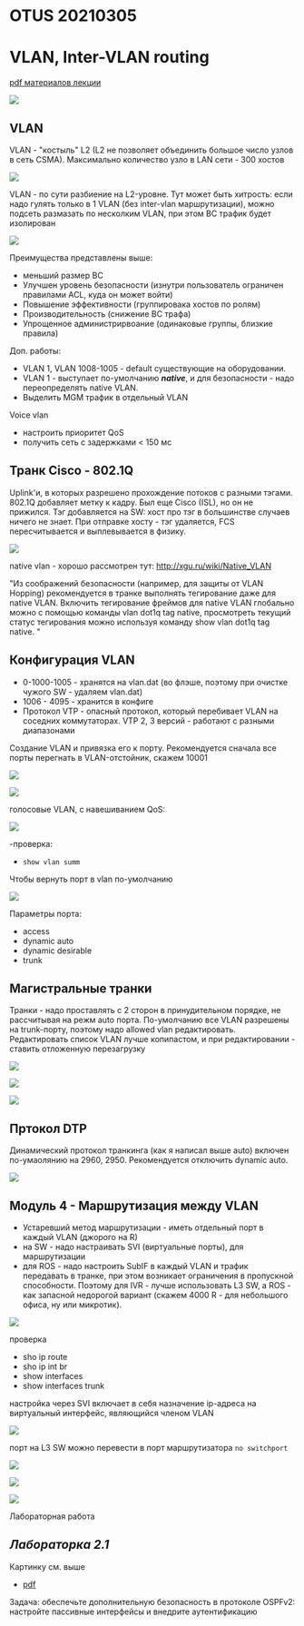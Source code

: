 # OTUS 20210305
# VLAN, Inter-VLAN routing

[pdf материалов лекции](OTUS_2_VLAN_20210305.pdf)

![](pictures/01.jpg)

## VLAN
VLAN - "костыль" L2 (L2 не позволяет объединить большое число узлов в сеть CSMA). Максимально количество узло в LAN сети - 300 хостов

![](pictures/02.jpg)

VLAN - по сути разбиение на L2-уровне. Тут может быть хитрость: если надо гулять только в 1 VLAN (без inter-vlan маршрутизации), можно подсеть размазать по несколким VLAN, при этом BC трафик будет изолирован

![](pictures/03.jpg)

Преимущества представлены выше:
- меньший размер BC
- Улучшен уровень безопасности (изнутри пользователь ограничен правилами ACL, куда он может войти)
- Повышение эффективности (группировака хостов по ролям)
- Производительность (снижение BC трафа)
- Упрощенное администрирвоание (одинаковые группы, близкие правила)

Доп. работы:
- VLAN 1, VLAN 1008-1005 - default существующие на оборудовании. 
- VLAN 1 - выступает по-умолчанию ___native___, и для безопасности - надо переопределять native VLAN.
- Выделить MGM трафик в отдельный VLAN

Voice vlan
- настроить приоритет QoS
- получить сеть с задержками < 150 мс

## Транк Cisco - 802.1Q
Uplink'и, в которых разрешено прохождение потоков с разными тэгами. 802.1Q добавляет метку к кадру. Был еще Cisco (ISL), но он не прижился. Тэг добавляется на SW: хост про тэг в большинстве случаев ничего не знает. При отправке хосту - тэг удаляется, FCS пересчитывается и выплевывается в физику.

![](pictures/04.jpg)

native vlan - хорошо рассмотрен тут: http://xgu.ru/wiki/Native_VLAN

"Из соображений безопасности (например, для защиты от VLAN Hopping) рекомендуется в транке выполнять тегирование даже для native VLAN. Включить тегирование фреймов для native VLAN глобально можно с помощью команды vlan dot1q tag native, просмотреть текущий статус тегирования можно используя команду show vlan dot1q tag native. "

## Конфигурация VLAN
- 0-1000-1005 - хранятся на vlan.dat (во флэше, поэтому при очистке чужого SW - удаляем vlan.dat)
- 1006 - 4095 - хранится в конфиге 
- Протокол VTP - опасный протокол, который перебивает VLAN на соседних коммутаторах. VTP 2, 3 версий - работают с разными диапазонами

Создание VLAN и привязка его к порту. Рекомендуется сначала все порты перегнать в VLAN-отстойник, скажем 10001

![](pictures/05.jpg)

![](pictures/06.jpg)

голосовые VLAN, с навешиванием QoS:

![](pictures/07.jpg)

-проверка:
- ```show vlan summ```

Чтобы вернуть порт в vlan по-умолчанию

![](pictures/08.jpg)

Параметры порта:
- access
- dynamic auto
- dynamic desirable
- trunk

## Магистральные транки
Транки - надо проставлять с 2 сторон в принудительном порядке, не рассчитывая на режм auto порта. По-умолчанию все VLAN разрешены на trunk-порту, поэтому надо allowed vlan редактировать. Редактировать список VLAN лучше копипастом, и при редактировании - ставить отложенную перезагрузку

![](pictures/09.jpg)

![](pictures/10.jpg)

![](pictures/11.jpg)

## Пртокол DTP
Динамический протокол транкинга (как я написал выше auto) включен по-умаолянию на 2960, 2950. Рекомендуется отключить dynamic auto.

![](pictures/12.jpg)

## Модуль 4 - Маршрутизация между VLAN
- Устаревший метод маршрутизации - иметь отдельный порт в каждый VLAN (джорого на R)
- на SW - надо настраивать SVI (виртуальные порты), для маршрутизации
- для ROS - надо настроить SubIF в каждый VLAN и трафик передавать в транке, при этом возникает ограничения в пропускной способности. Поэтому для IVR - лучше использовать L3 SW, а ROS - как запасной недорогой вариант (скажем 4000 R - для небольшого офиса, ну или микротик).

![](pictures/13.jpg)

проверка
- sho ip route
- sho ip int br
- show interfaces
- show interfaces trunk

настройка через SVI включает в себя назначение ip-адреса на виртуальный интерфейс, являющийся членом VLAN

![](pictures/14.jpg)

порт на L3 SW можно перевести в порт маршрутизатора ```no switchport```

![](pictures/15.jpg)

![](pictures/17.jpg)

![](pictures/16.jpg)



Лабораторная работа

## ___Лабораторка 2.1___

Картинку см. выше

- [pdf](labs/ЛР11_Изучение_протокола_OSPFv2.pdf)

Задача:
обеспечьте дополнительную безопасность в протоколе OSPFv2: настройте пассивные интерфейсы и внедрите аутентификацию